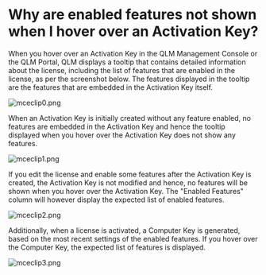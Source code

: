 # Why are enabled features not shown when I hover over an Activation Key?

When you hover over an Activation Key in the QLM Management Console or the QLM Portal, QLM displays a tooltip that contains detailed information about the license, including the list of features that are enabled in the license, as per the screenshot below. The features displayed in the tooltip are the features that are embedded in the Activation Key itself.&#x20;

![mceclip0.png](https://support.soraco.co/hc/article\_attachments/4411026926868/mceclip0.png)

When an Activation Key is initially created without any feature enabled, no features are embedded in the Activation Key and hence the tooltip displayed when you hover over the Activation Key does not show any features.

![mceclip1.png](https://support.soraco.co/hc/article\_attachments/4411011273492/mceclip1.png)

&#x20;

If you edit the license and enable some features after the Activation Key is created, the Activation Key is not modified and hence, no features will be shown when you hover over the Activation Key. The "Enabled Features" column will however display the expected list of enabled features.

![mceclip2.png](https://support.soraco.co/hc/article\_attachments/4411027005332/mceclip2.png)

Additionally, when a license is activated, a Computer Key is generated, based on the most recent settings of the enabled features. If you hover over the Computer Key, the expected list of features is displayed.

![mceclip3.png](https://support.soraco.co/hc/article\_attachments/4411011374996/mceclip3.png)

